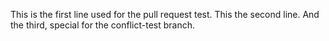 This is the first line used for the pull request test. 
This the second line.
And the third, special for the conflict-test branch.
